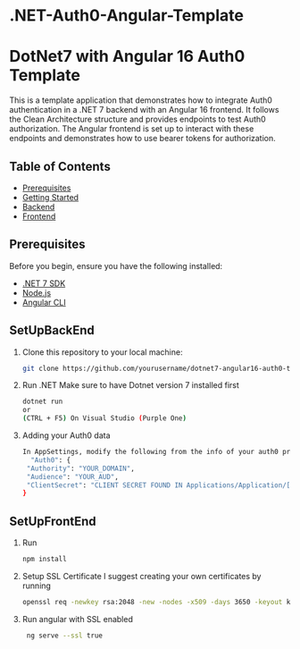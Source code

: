 # .NET-Auth0-Angular-Template

# DotNet7 with Angular 16 Auth0 Template

This is a template application that demonstrates how to integrate Auth0 authentication in a .NET 7 backend with an Angular 16 frontend. It follows the Clean Architecture structure and provides endpoints to test Auth0 authorization. The Angular frontend is set up to interact with these endpoints and demonstrates how to use bearer tokens for authorization.

## Table of Contents

- [Prerequisites](#prerequisites)
- [Getting Started](#getting-started)
- [Backend](#SetupBackEnd)
- [Frontend](#SetUpFrontEnd)

## Prerequisites

Before you begin, ensure you have the following installed:

- [.NET 7 SDK](https://dotnet.microsoft.com/download/dotnet/7.0)
- [Node.js](https://nodejs.org/)
- [Angular CLI](https://angular.io/cli)

## SetUpBackEnd

1. Clone this repository to your local machine:

   ```sh
   git clone https://github.com/yourusername/dotnet7-angular16-auth0-template.git

2. Run .NET
  Make sure to have Dotnet version 7 installed first
   ```sh
   dotnet run
   or
   (CTRL + F5) On Visual Studio (Purple One)

3. Adding your Auth0 data

   ```sh
   In AppSettings, modify the following from the info of your auth0 project. 
     "Auth0": {
    "Authority": "YOUR_DOMAIN",
    "Audience": "YOUR_AUD",
    "ClientSecret": "CLIENT SECRET FOUND IN Applications/Application/[Applicationame]/Settings/Client-Secret"
   }

## SetUpFrontEnd
1. Run
   ```sh
   npm install

2. Setup SSL Certificate
    I suggest creating your own certificates by running
   ```sh
   openssl req -newkey rsa:2048 -new -nodes -x509 -days 3650 -keyout key.pem -out cert.pem
   
4. Run angular with SSL enabled 
   ```sh
    ng serve --ssl true
